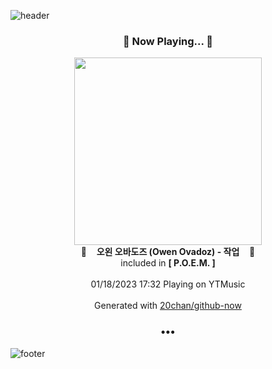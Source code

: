 ![header](https://capsule-render.vercel.app/api?type=wave&height=170&section=header&text=Hi.%20I'm%20SHIFT&fontColor=090707&fontAlignX=45&fontAlignY=65&fontSize=100)

<h3 align="center">🎵 Now Playing... 🎵</h3>
<p align="center">
  <a href="https://music.youtube.com/watch?v=MQ8a7-AYsw4">
    <img width="300" src="https://lh3.googleusercontent.com/06xseXtdWCw_RTggkbNlZcQiEpOzMpCMGPbvyClJQYZHdhEmZxmVc46Om7mC2RH9iZ-XA5JQr9R-3ycR">
  </a>
  <br>
  🎵&nbsp&nbsp&nbsp <b>오왼 오바도즈 (Owen Ovadoz) - 작업</b> &nbsp&nbsp&nbsp🎵
  <br>
  included in <b>[ P.O.E.M. ]</b>
  
  <br />
  <br />
  01/18/2023 17:32 Playing on YTMusic
  <br />
  <br />
  Generated with <a href="https://github.com/20chan/github-now">20chan/github-now</a>
</p>

<h3 align="center">•••</h3>

![footer](https://capsule-render.vercel.app/api?type=wave&height=150&section=footer)
